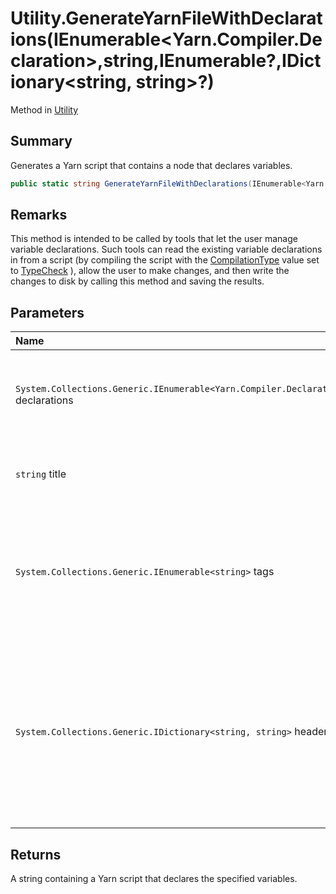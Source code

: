 # Utility.GenerateYarnFileWithDeclarations(IEnumerable<Yarn.Compiler.Declaration>,string,IEnumerable<string>?,IDictionary<string, string>?)

Method in [Utility](/docs/api/csharp/yarn.compiler.utility.md)

## Summary


Generates a Yarn script that contains a node that declares
variables.


```csharp
public static string GenerateYarnFileWithDeclarations(IEnumerable<Yarn.Compiler.Declaration> declarations, string title = "Program", IEnumerable<string>? tags = null, IDictionary<string, string>? headers = null)
```

## Remarks

This method is intended to be called by tools that let the
user manage variable declarations. Such tools can read the existing
variable declarations in from a script (by compiling the script with
the  <a href="yarn.compiler.compilationjob.compilationtype.md">CompilationType</a>  value set to   <a href="yarn.compiler.compilationjob.type.typecheck.md">TypeCheck</a> ), allow the user to
make changes, and then write the changes to disk by calling this
method and saving the results.

## Parameters

|Name|Description|
|:---|:---|
|`System.Collections.Generic.IEnumerable<Yarn.Compiler.Declaration>` declarations|The collection of  <a href="yarn.compiler.declaration.md">Declaration</a>  objects to include in the output.|
|`string` title|The title of the node that should be generated.|
|`System.Collections.Generic.IEnumerable<string>` tags|The collection of tags that should be generated for the node. If this is  <code>null</code> , no tags will be generated.|
|`System.Collections.Generic.IDictionary<string, string>` headers|The collection of additional headers that should be generated for the node. If this is  <code>null</code> , no additional headers will be generated.|

## Returns

A string containing a Yarn script that declares the
specified variables.

